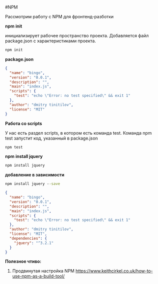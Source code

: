 #NPM

Рассмотрим работу с NPM для фронтенд-разботки

**npm init**

инициализирует рабочее пространство проекта. Добавляется файл package.json с характеристиками проекта.

```cmd
npm init
```

**package.json**

```json
{
  "name": "bingo",
  "version": "0.0.1",
  "description": "",
  "main": "index.js",
  "scripts": {
    "test": "echo \"Error: no test specified\" && exit 1"
  },
  "author": "dmitry tinitilov",
  "license": "MIT"
}
```

**Работа со scripts**

У нас есть раздел scripts, в котором есть команда test. Команда npm test запустит код, указанный в package.json

```cmd
npm test
```

**npm install jquery**

```cmd
npm install jquery
```

**добавление в зависимости**

```cmd
npm install jquery --save
```

```json
{
  "name": "bingo",
  "version": "0.0.1",
  "description": "",
  "main": "index.js",
  "scripts": {
    "test": "echo \"Error: no test specified\" && exit 1"
  },
  "author": "dmitry tinitilov",
  "license": "MIT",
  "dependencies": {
    "jquery": "^3.2.1"
  }
}
```


**Полезное чтиво:**

1. Продвинутая настройка NPM
https://www.keithcirkel.co.uk/how-to-use-npm-as-a-build-tool/



